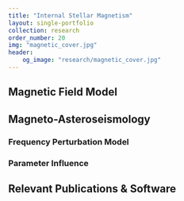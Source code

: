 ```yaml
---
title: "Internal Stellar Magnetism"
layout: single-portfolio
collection: research
order_number: 20
img: "magnetic_cover.jpg"
header:
    og_image: "research/magnetic_cover.jpg"
---
```


## Magnetic Field Model


## Magneto-Asteroseismology


### Frequency Perturbation Model


### Parameter Influence


## Relevant Publications & Software

